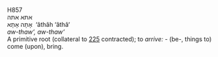 <body>
  <p>H857<br>  אתא    אתה  <br> אָתָה  אָתָא  ‎  ‘âthâh  ‘âthâ‘  <br><i>aw-thaw‘,</i> <i>aw-thaw‘ </i><br>A primitive root (collateral to <a href="h0225.htm">225</a> contracted); to <i>arrive: - </i>(be-, things to) come (upon), bring.<br></p>
 </body>